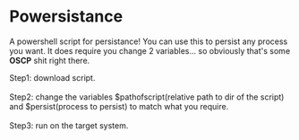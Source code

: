 # Powersistance

A powershell script for persistance!
You can use this to persist any process you want.
It does require you change 2 variables... so obviously that's some <strong>OSCP</strong> shit right there.

Step1: download script.
<br>
<br>
Step2: change the variables $pathofscript(relative path to dir of the script) and $persist(process to persist) to match what you require.
<br>
<br>
Step3: run on the target system.
